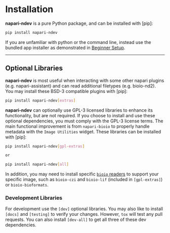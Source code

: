 # Installation

**napari-ndev** is a pure Python package, and can be installed with [pip]:

```bash
pip install napari-ndev
```

If you are unfamiliar with python or the command line, instead use the bundled app installer as demonstrated in [Beginner Setup](beginner_setup.md).

----------------------------------

## Optional Libraries

**napari-ndev** is most useful when interacting with some other napari plugins (e.g. napari-assistant) and can read additional filetypes (e.g. bioio-nd2). You may install these BSD-3 compatible plugins with [pip]:

```bash
pip install napari-ndev[extras]
```

**napari-ndev** can optionally use GPL-3 licensed libraries to enhance its functionality, but are not required. If you choose to install and use these optional dependencies, you must comply with the GPL-3 license terms. The main functional improvement is from `napari-bioio` to properly handle metadata with the `Image Utilities` widget. These libraries can be installed with [pip]:

```bash
pip install napari-ndev[gpl-extras]

or

pip install napari-ndev[all]
```

In addition, you may need to install specific [`bioio` readers](https://github.com/bioio-devs/bioio) to support your specific image, such as `bioio-czi` and `bioio-lif` (included in `[gpl-extras]`) or `bioio-bioformats`.

### Development Libraries

For development use the `[dev]` optional libraries. You may also like to install `[docs]` and `[testing]` to verify your changes. However, `tox` will test any pull requests. You can also install `[dev-all]` to get all three of these dev dependencies.
